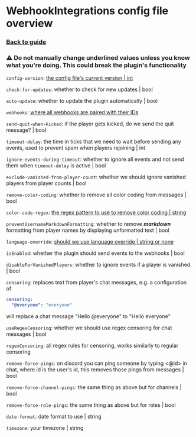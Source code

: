 # WebhookIntegrations config file overview
### [Back to guide](guide.md)

### ⚠️ Do not manually change underlined values unless you know what you're doing. This could break the plugin's functionality

`config-version`: <ins>the config file's current version | int

`check-for-updates`: whether to check for new updates | bool

`auto-update`: whether to update the plugin automatically | bool

`webhooks`: <ins>where all webhooks are paired with their IDs

`send-quit-when-kicked`: if the player gets kicked, do we send the quit message? | bool

`timeout-delay`: the time in ticks that we need to wait before sending any events, used to prevent spam when players rejoining | int

`ignore-events-during-timeout`: whether to ignore all events and not send them when `timeout-delay` is active | bool 

`exclude-vanished-from-player-count`: whether we should ignore vanished players from player counts | bool

`remove-color-coding`: whether to remove all color coding from messages | bool

`color-code-regex`: <ins>the regex pattern to use to remove color coding | string

`preventUsernameMarkdownFormatting`: whether to remove **_markdown_** formatting from player names by displaying unformatted text | bool

`language-override`: <ins>should we use language override | string or none

`isEnabled`: whether the plugin should send events to the webhooks | bool

`disableForVanishedPlayers`: whether to ignore events if a player is vanished | bool

`censoring`: replaces text from player's chat messages, e.g. a configuration of
```yaml
censoring:
  "@everyone": "everyone"
```
will replace a chat message "Hello @everyone" to "Hello everyone"

`useRegexCensoring`: whether we should use regex censoring for chat messages | bool

`regexCensoring`: all regex rules for censoring, works similarly to regular censoring 

`remove-force-pings`: on discord you can ping someone by typing <@id> in chat, where id is the user's id, this removes those pings from messages | bool

`remove-force-channel-pings`: the same thing as above but for channels | bool

`remove-force-role-pings`: the same thing as above but for roles | bool

`date-format`: date format to use | string

`timezone`: your timezone | string
